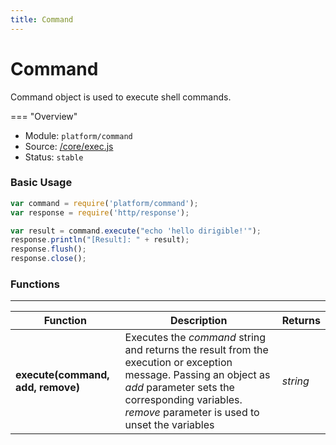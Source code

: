 ```yaml
---
title: Command
---
```


Command
===

Command object is used to execute shell commands.

=== "Overview"
- Module: `platform/command`
- Source: [/core/exec.js]([https://github.com/dirigiblelabs/api-core/blob/master/core/v4/exec.js](https://github.com/eclipse/dirigible/blob/master/components/api-platform/src/main/resources/META-INF/dirigible/platform/command.js))
- Status: `stable`

### Basic Usage

```javascript
var command = require('platform/command');
var response = require('http/response');

var result = command.execute("echo 'hello dirigible!'");
response.println("[Result]: " + result);
response.flush();
response.close();
```

### Functions

---

Function     | Description | Returns
------------ | ----------- | --------
**execute(command, add, remove)**   | Executes the *command* string and returns the result from the execution or exception message. Passing an object as *add* parameter sets the corresponding variables. *remove* parameter is used to unset the variables  | *string*
